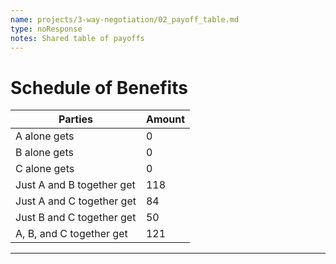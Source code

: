 ```yaml
---
name: projects/3-way-negotiation/02_payoff_table.md
type: noResponse
notes: Shared table of payoffs
---
```


# Schedule of Benefits

| Parties                        |  Amount  |
| ------------------------------ | -------- |
| A alone gets                   | 0        |
| B alone gets                   | 0        |
| C alone gets                   | 0        |
| Just A and B together get      | 118      |
| Just A and C together get      | 84       |
| Just B and C together get      | 50       |
| A, B, and C together get       | 121      |

---
